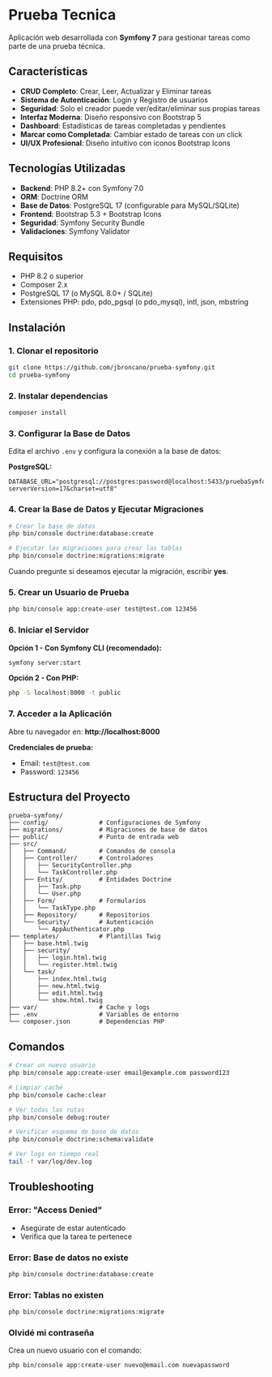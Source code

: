 # Prueba Tecnica

Aplicación web desarrollada con **Symfony 7** para gestionar tareas como parte de una prueba técnica.

## Características

- **CRUD Completo**: Crear, Leer, Actualizar y Eliminar tareas
- **Sistema de Autenticación**: Login y Registro de usuarios
- **Seguridad**: Solo el creador puede ver/editar/eliminar sus propias tareas
- **Interfaz Moderna**: Diseño responsivo con Bootstrap 5
- **Dashboard**: Estadísticas de tareas completadas y pendientes
- **Marcar como Completada**: Cambiar estado de tareas con un click
- **UI/UX Profesional**: Diseño intuitivo con iconos Bootstrap Icons

## Tecnologías Utilizadas

- **Backend**: PHP 8.2+ con Symfony 7.0
- **ORM**: Doctrine ORM
- **Base de Datos**: PostgreSQL 17 (configurable para MySQL/SQLite)
- **Frontend**: Bootstrap 5.3 + Bootstrap Icons
- **Seguridad**: Symfony Security Bundle
- **Validaciones**: Symfony Validator

## Requisitos

- PHP 8.2 o superior
- Composer 2.x
- PostgreSQL 17 (o MySQL 8.0+ / SQLite)
- Extensiones PHP: pdo, pdo_pgsql (o pdo_mysql), intl, json, mbstring

## Instalación

### 1. Clonar el repositorio

```bash
git clone https://github.com/jbroncano/prueba-symfony.git
cd prueba-symfony
```

### 2. Instalar dependencias

```bash
composer install
```

### 3. Configurar la Base de Datos

Edita el archivo `.env` y configura la conexión a la base de datos:

**PostgreSQL:**
```env
DATABASE_URL="postgresql://postgres:password@localhost:5433/pruebaSymfony?serverVersion=17&charset=utf8"
```

### 4. Crear la Base de Datos y Ejecutar Migraciones

```bash
# Crear la base de datos
php bin/console doctrine:database:create

# Ejecutar las migraciones para crear las tablas
php bin/console doctrine:migrations:migrate
```

Cuando pregunte si deseamos ejecutar la migración, escribir **yes**.

### 5. Crear un Usuario de Prueba

```bash
php bin/console app:create-user test@test.com 123456
```

### 6. Iniciar el Servidor

**Opción 1 - Con Symfony CLI (recomendado):**
```bash
symfony server:start
```

**Opción 2 - Con PHP:**
```bash
php -S localhost:8000 -t public
```

### 7. Acceder a la Aplicación

Abre tu navegador en: **http://localhost:8000**

**Credenciales de prueba:**
- Email: `test@test.com`
- Password: `123456`

## Estructura del Proyecto

```
prueba-symfony/
├── config/              # Configuraciones de Symfony
├── migrations/          # Migraciones de base de datos
├── public/              # Punto de entrada web
├── src/
│   ├── Command/         # Comandos de consola
│   ├── Controller/      # Controladores
│   │   ├── SecurityController.php
│   │   └── TaskController.php
│   ├── Entity/          # Entidades Doctrine
│   │   ├── Task.php
│   │   └── User.php
│   ├── Form/            # Formularios
│   │   └── TaskType.php
│   ├── Repository/      # Repositorios
│   └── Security/        # Autenticación
│       └── AppAuthenticator.php
├── templates/           # Plantillas Twig
│   ├── base.html.twig
│   ├── security/
│   │   ├── login.html.twig
│   │   └── register.html.twig
│   └── task/
│       ├── index.html.twig
│       ├── new.html.twig
│       ├── edit.html.twig
│       └── show.html.twig
├── var/                 # Cache y logs
├── .env                 # Variables de entorno
└── composer.json        # Dependencias PHP
```


## Comandos

```bash
# Crear un nuevo usuario
php bin/console app:create-user email@example.com password123

# Limpiar caché
php bin/console cache:clear

# Ver todas las rutas
php bin/console debug:router

# Verificar esquema de base de datos
php bin/console doctrine:schema:validate

# Ver logs en tiempo real
tail -f var/log/dev.log
```

## Troubleshooting

### Error: "Access Denied"
- Asegúrate de estar autenticado
- Verifica que la tarea te pertenece

### Error: Base de datos no existe
```bash
php bin/console doctrine:database:create
```

### Error: Tablas no existen
```bash
php bin/console doctrine:migrations:migrate
```

### Olvidé mi contraseña
Crea un nuevo usuario con el comando:
```bash
php bin/console app:create-user nuevo@email.com nuevapassword
```
